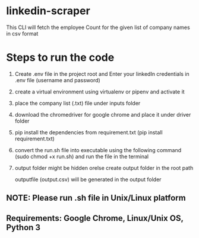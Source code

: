 
# linkedin-scraper
This CLI will fetch the employee Count for the given list of company names in csv format

# Steps to run the code

1. Create .env file in the project root and Enter your linkedIn credentials in .env file (username and password)
2. create a virtual environment using virtualenv or pipenv and activate it
3. place the company list (.txt) file under inputs folder
4. download the chromedriver for google chrome and place it under driver folder
5. pip install the dependencies from requirement.txt (pip install requirement.txt)
6. convert the run.sh file into executable using the following command (sudo chmod +x run.sh) and run the file in the terminal
7. output folder might be hidden orelse create output folder in the root path

   outputfile (output.csv) will be generated in the output folder

## NOTE: Please run .sh file in Unix/Linux platform

## Requirements: Google Chrome, Linux/Unix OS, Python 3
